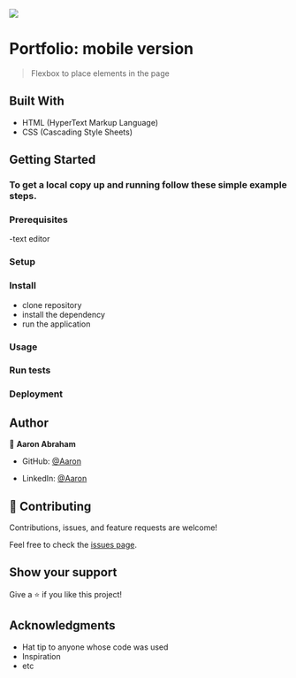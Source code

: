 ![](https://img.shields.io/badge/Microverse-blueviolet)

# Portfolio: mobile version
> Flexbox to place elements in the page

## Built With

- HTML (HyperText Markup Language)
- CSS (Cascading Style Sheets)


## Getting Started


### To get a local copy up and running follow these simple example steps.

### Prerequisites
-text editor

### Setup

### Install

- clone repository
- install the dependency
- run the application

### Usage

### Run tests

### Deployment



## Author

👤 **Aaron Abraham**

- GitHub: [@Aaron](https://github.com/aron-helu)

- LinkedIn: [@Aaron](https://www.linkedin.com/in/aron-abraham-90a4321b0/)


## 🤝 Contributing

Contributions, issues, and feature requests are welcome!

Feel free to check the [issues page](../../issues/).

## Show your support

Give a ⭐️ if you like this project!

## Acknowledgments

- Hat tip to anyone whose code was used
- Inspiration
- etc
